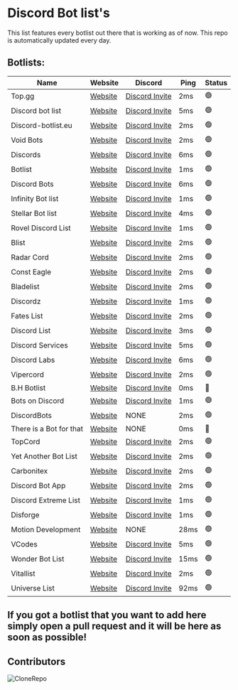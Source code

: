 
# Discord Bot list's

This list features every botlist out there that is working as of now. This repo is automatically updated every day.

## Botlists:

| Name              | Website                         | Discord                 | Ping | Status |
| ----------------- | ------------------------------- | ---------------------------| --------| ------|
| Top.gg | [Website](https://top.gg) | [Discord Invite](https://discord.com/invite/EYHTgJX) | 2ms | 🟢 |
| Discord bot list | [Website](https://discordbotlist.com) | [Discord Invite](https://discord.com/invite/EYHTgJX) | 5ms | 🟢 |
| Discord-botlist.eu | [Website](https://discord-botlist.eu) | [Discord Invite](https://discord.com/invite/EYHTgJX) | 2ms | 🟢 |
| Void Bots | [Website](https://voidbots.net) | [Discord Invite](https://discord.com/invite/suH3VeUBXk) | 2ms | 🟢 |
| Discords | [Website](https://discords.com/bots) | [Discord Invite](https://discord.com/invite/4g9NHYNbTS) | 6ms | 🟢 |
| Botlist | [Website](https://botlist.me) | [Discord Invite](https://discord.com/invite/hdK4ya5eVv) | 1ms | 🟢 |
| Discord Bots | [Website](https://discord.bots.gg) | [Discord Invite](https://discord.com/invite/0cDvIgU2voWn4BaD) | 6ms | 🟢 |
| Infinity Bot list | [Website](https://infinitybots.gg) | [Discord Invite](https://discord.com/invite/KBCRuBKrHe) | 1ms | 🟢 |
| Stellar Bot list | [Website](https://stellarbotlist.com) | [Discord Invite](https://discord.com/invite/hAYNuDRMwy) | 4ms | 🟢 |
| Rovel Discord List | [Website](https://rovelstars.com) | [Discord Invite](https://discord.com/invite/E6PhZK4tU9) | 1ms | 🟢 |
| Blist | [Website](https://blist.xyz) | [Discord Invite](https://discord.com/invite/PK8J6nzQMR) | 2ms | 🟢 |
| Radar Cord |  [Website](https://radarcord.net/)| [Discord Invite](https://discord.com/invite/rKagYEUP5G) | 2ms | 🟢 |
| Const Eagle | [Website](https://consteagle.com)| [Discord Invite](https://discord.com/invite/vXTXQPsErP) | 2ms | 🟢 |
| Bladelist | [Website](https://bladelist.gg) | [Discord Invite](https://discord.com/invite/SJN3AZgFvY) | 2ms | 🟢 |
| Discordz | [Website](https://discordz.gg) | [Discord Invite](https://discord.com/invite/5Z4PC6gnZ2) | 1ms | 🟢 |
| Fates List | [Website](https://fateslist.xyz) | [Discord Invite](https://discord.com/invite/RDwaa3Jr3s) | 2ms | 🟢 |
| Discord List | [Website](https://discordlist.gg/) | [Discord Invite](https://discord.com/invite/XbuJ6VH) | 3ms | 🟢 |
| Discord Services | [Website](https://discordservices.net) | [Discord Invite](https://discord.com/invite/a5h4HBNM8g) | 5ms | 🟢 |
| Discord Labs | [Website](https://bots.discordlabs.org/) | [Discord Invite](https://discord.com/invite/rmPNvNJ) | 6ms | 🟢 |
| Vipercord | [Website](https://vipercord.com/) | [Discord Invite](https://discord.com/invite/Fp8CnqyWW8) | 2ms | 🟢 |
| B.H Botlist | [Website](https://bhbotlist.tech/) | [Discord Invite](https://discord.com/invite/YHQmYbBEcg) | 0ms | 🔴 |
| Bots on Discord | [Website](https://bots.ondiscord.xyz/) | [Discord Invite](https://discord.com/invite/bvm6vSv/) | 1ms | 🟢 |
| DiscordBots | [Website](https://discordbots.co/) | NONE | 2ms | 🟢 |
| There is a Bot for that | [Website](https://thereisabotforthat.com/) | NONE | 0ms | 🔴 |
| TopCord | [Website](https://topcord.xyz) | [Discord Invite](https://discord.com/invite/zira) | 2ms | 🟢 |
| Yet Another Bot List | [Website](https://yabl.xyz/) | [Discord Invite](https://discord.com/invite/vXeUnzZ) | 2ms | 🟢 |
| Carbonitex | [Website](https://www.carbonitex.net/discord/bots) | [Discord Invite](https://discord.com/invite/aerE5tr) | 2ms | 🟢 |
| Discord Bot App | [Website](https://discordbots.app/) | [Discord Invite](https://discord.com/invite/Hznh8f5) | 2ms | 🟢 |
| Discord Extreme List | [Website](https://discordextremelist.xyz/) | [Discord Invite](https://discord.com/invite/WeCer3J) | 1ms | 🟢 |
| Disforge | [Website](https://disforge.com/bots) | [Discord Invite](https://discord.com/invite/emojis) | 1ms | 🟢 |
| Motion Development | [Website](https://motiondevelopment.top) | NONE | 28ms | 🟢 |
| VCodes | [Website](https://vcodes.xyz/) | [Discord Invite](https://discord.com/invite/8ZBYQAS4Q9) | 5ms | 🟢 |
| Wonder Bot List | [Website](https://wonderbotlist.com/) | [Discord Invite](https://discord.com/invite/yaS9krd) | 15ms | 🟢 |
| Vitallist | [Website](https://vitallist.xyz/) | [Discord Invite](https://discord.com/invite//HrWe2BwVbd) | 2ms | 🟢 |
| Universe List | [Website](https://universe-list.xyz/) | [Discord Invite](https://discord.com/invite//Bx2zEaWD47) | 92ms | 🟢 |


## If you got a botlist that you want to add here simply open a pull request and it will be here as soon as possible!


## Contributors

![CloneRepo](https://contrib.rocks/image?repo=mezotv/Discord-Bot-Lists)
